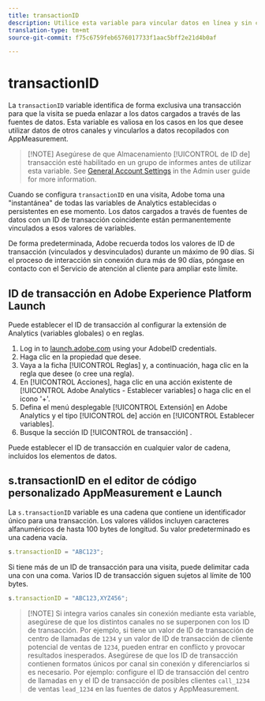 ```yaml
---
title: transactionID
description: Utilice esta variable para vincular datos en línea y sin conexión.
translation-type: tm+mt
source-git-commit: f75c6759feb6576017733f1aac5bff2e21d4b0af

---
```



# transactionID

La `transactionID` variable identifica de forma exclusiva una transacción para que la visita se pueda enlazar a los datos cargados a través de las fuentes de datos. Esta variable es valiosa en los casos en los que desee utilizar datos de otros canales y vincularlos a datos recopilados con AppMeasurement.

> [!NOTE] Asegúrese de que Almacenamiento [!UICONTROL de ID de] transacción esté habilitado en un grupo de informes antes de utilizar esta variable. See [General Account Settings](/help/admin/admin/general-acct-settings-admin.md) in the Admin user guide for more information.

Cuando se configura `transactionID` en una visita, Adobe toma una &quot;instantánea&quot; de todas las variables de Analytics establecidas o persistentes en ese momento. Los datos cargados a través de fuentes de datos con un ID de transacción coincidente están permanentemente vinculados a esos valores de variables.

De forma predeterminada, Adobe recuerda todos los valores de ID de transacción (vinculados y desvinculados) durante un máximo de 90 días. Si el proceso de interacción sin conexión dura más de 90 días, póngase en contacto con el Servicio de atención al cliente para ampliar este límite.

## ID de transacción en Adobe Experience Platform Launch

Puede establecer el ID de transacción al configurar la extensión de Analytics (variables globales) o en reglas.

1. Log in to [launch.adobe.com](https://launch.adobe.com) using your AdobeID credentials.
2. Haga clic en la propiedad que desee.
3. Vaya a la ficha [!UICONTROL Reglas] y, a continuación, haga clic en la regla que desee (o cree una regla).
4. En [!UICONTROL Acciones], haga clic en una acción existente de [!UICONTROL Adobe Analytics - Establecer variables] o haga clic en el icono &#39;+&#39;.
5. Defina el menú desplegable [!UICONTROL Extensión] en Adobe Analytics y el tipo [!UICONTROL de] acción en [!UICONTROL Establecer variables].
6. Busque la sección ID [!UICONTROL de transacción] .

Puede establecer el ID de transacción en cualquier valor de cadena, incluidos los elementos de datos.

## s.transactionID en el editor de código personalizado AppMeasurement e Launch

La `s.transactionID` variable es una cadena que contiene un identificador único para una transacción. Los valores válidos incluyen caracteres alfanuméricos de hasta 100 bytes de longitud. Su valor predeterminado es una cadena vacía.

```js
s.transactionID = "ABC123";
```

Si tiene más de un ID de transacción para una visita, puede delimitar cada una con una coma. Varios ID de transacción siguen sujetos al límite de 100 bytes.

```js
s.transactionID = "ABC123,XYZ456";
```

> [!NOTE] Si integra varios canales sin conexión mediante esta variable, asegúrese de que los distintos canales no se superponen con los ID de transacción. Por ejemplo, si tiene un valor de ID de transacción de centro de llamadas de `1234` y un valor de ID de transacción de cliente potencial de ventas de `1234`, pueden entrar en conflicto y provocar resultados inesperados. Asegúrese de que los ID de transacción contienen formatos únicos por canal sin conexión y diferenciarlos si es necesario. Por ejemplo: configure el ID de transacción del centro de llamadas en y el ID de transacción de posibles clientes `call_1234` de ventas `lead_1234` en las fuentes de datos y AppMeasurement.
